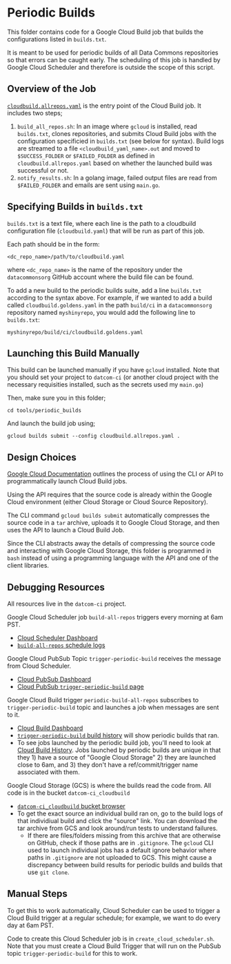 # Periodic Builds

This folder contains code for a Google Cloud Build job that builds the
configurations listed in `builds.txt`.

It is meant to be used for periodic builds of all Data Commons repositories so
that errors can be caught early. The scheduling of this job is handled by Google
Cloud Scheduler and therefore is outside the scope of this script.

## Overview of the Job

[`cloudbuild.allrepos.yaml`](cloudbuild.allrepos.yaml) is
the entry point of the Cloud Build job. It includes two steps;
1. `build_all_repos.sh`: In an image where `gcloud` is installed, read
   `builds.txt`, clones repositories, and submits Cloud Build jobs with the
   configuration specificied in `builds.txt` (see below for syntax). Build logs
   are streamed to a file `<cloudbuild_yaml_name>.out` and moved to
   `$SUCCESS_FOLDER` or `$FAILED_FOLDER` as defined in
   `cloudbuild.allrepos.yaml` based on whether the launched build was successful
   or not.
2. `notify_results.sh`: In a golang image, failed output files are read from
   `$FAILED_FOLDER` and emails are sent using `main.go`.

## Specifying Builds in `builds.txt`

`builds.txt` is a text file, where each line is the path to a cloudbuild
configuration file (`cloudbuild.yaml`) that will be run as part of this job.

Each path should be in the form:

```
<dc_repo_name>/path/to/cloudbuild.yaml
```

where `<dc_repo_name>` is the name of the repository under the `datacommonsorg`
GitHub account where the build file can be found.

To add a new build to the periodic builds suite, add a line `builds.txt`
according to the syntax above. For example, if we wanted to add a build called
`cloudbuild.goldens.yaml` in the path `build/ci` in a `datacommonsorg`
repository named `myshinyrepo`, you would add the following line to `builds.txt`:

```
myshinyrepo/build/ci/cloudbuild.goldens.yaml
```

## Launching this Build Manually

This build can be launched manually if you have `gcloud` installed. Note that
you should set your project to `datcom-ci` (or another cloud project with the
necessary requisities installed, such as the secrets used my `main.go`)

Then, make sure you in this folder;

```
cd tools/periodic_builds
```

And launch the build job using;
```
gcloud builds submit --config cloudbuild.allrepos.yaml .
```

## Design Choices

[Google Cloud Documentation](https://cloud.google.com/build/docs/running-builds/start-build-command-line-api#api)
outlines the process of using the CLI or API to programmatically launch Cloud
Build jobs.

Using the API requires that the source code is already within the Google Cloud
environment (either Cloud Storage or Cloud Source Repository).

The CLI command `gcloud builds submit` automatically compresses the source code
in a `tar` archive, uploads it to Google Cloud Storage, and then uses the API
to launch a Cloud Build Job.

Since the CLI abstracts away the details of compressing the source code and
interacting with Google Cloud Storage, this folder is programmed in `bash`
instead of using a programming language with the API and one of the client
libraries.

## Debugging Resources

All resources live in the `datcom-ci` project.

Google Cloud Scheduler job `build-all-repos` triggers every morning at 6am PST.
- [Cloud Scheduler Dashboard](https://pantheon.corp.google.com/cloudscheduler?referrer=search&mods=-monitoring_api_staging&project=datcom-ci)
- [`build-all-repos` schedule logs](https://pantheon.corp.google.com/logs/query;query=resource.type%3D%22cloud_scheduler_job%22%20AND%20resource.labels.job_id%3D%22build-all-repos%22%20AND%20resource.labels.location%3D%22us-central1%22;timeRange=P7D;cursorTimestamp=2022-08-08T13:00:00.220726227Z?mods=-monitoring_api_staging&project=datcom-ci)

Google Cloud PubSub Topic `trigger-periodic-build` receives the message from
Cloud Scheduler.
- [Cloud PubSub Dashboard](https://pantheon.corp.google.com/cloudpubsub/topic/list?mods=-monitoring_api_staging&project=datcom-ci)
- [Cloud PubSub `trigger-periodic-build` page](https://pantheon.corp.google.com/cloudpubsub/topic/detail/trigger-periodic-build?mods=-monitoring_api_staging&project=datcom-ci)

Google Cloud Build trigger `periodic-build-all-repos` subscribes to
`trigger-periodic-build` topic and launches a job when messages are sent to it.
- [Cloud Build Dashboard](https://pantheon.corp.google.com/cloud-build/triggers?mods=-monitoring_api_staging&project=datcom-ci)
- [`trigger-periodic-build` build history](https://pantheon.corp.google.com/cloud-build/builds;region=global?query=trigger_id%3D%22e966047b-5226-4a84-aa5e-23e9387c8265%22&mods=-monitoring_api_staging&project=datcom-ci) will show periodic builds that ran.
- To see jobs launched by the periodic build job, you'll need to look at [Cloud Build History](https://pantheon.corp.google.com/cloud-build/builds?mods=-monitoring_api_staging&project=datcom-ci&pageState=(%22builds%22:(%22f%22:%22%255B%255D%22))). Jobs launched by periodic builds are unique in that they 1) have a source of "Google Cloud Storage" 2) they are launched close to 6am, and 3) they don't have a ref/commit/trigger name associated with them.

Google Cloud Storage (GCS) is where the builds read the code from. All code is in the
bucket `datcom-ci_cloudbuild`
- [`datcom-ci_cloudbuild` bucket browser](https://pantheon.corp.google.com/storage/browser/datcom-ci_cloudbuild;tab=objects?forceOnBucketsSortingFiltering=false&mods=-monitoring_api_staging&project=datcom-ci&prefix=&forceOnObjectsSortingFiltering=false)
- To get the exact source an individual build ran on, go to the build logs of that individiual build and click the "source" link. You can download the tar archive from GCS and look around/run tests to understand failures.
  - If there are files/folders missing from this archive that are otherwise on
	GitHub, check if those paths are in `.gitignore`. The `gcloud` CLI used to
	launch individual jobs has a default ignore behavior where paths in
	`.gitignore` are not uploaded to GCS. This might cause a discrepancy between
	build results for periodic builds and builds that use `git clone`.

## Manual Steps

To get this to work automatically, Cloud Scheduler can be used to trigger a
Cloud Build trigger at a regular schedule; for example, we want to do every day
at 6am PST.

Code to create this Cloud Scheduler job is in `create_cloud_scheduler.sh`. Note
that you must create a Cloud Build Trigger that will run on the PubSub topic
`trigger-periodic-build` for this to work.

